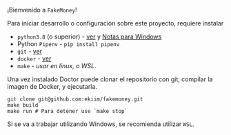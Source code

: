 ¡Bienvenido a `FakeMoney`!

Para iniciar desarrollo o configuración sobre este proyecto, requiere instalar 

 - `python3.8` (o superior) - [ver](https://www.python.org/downloads/release/python-391/) y [Notas para Windows](https://docs.python.org/3/using/windows.html)
 - Python `Pipenv` - `pip install pipenv`
 - `git` - [ver](https://git-scm.com/download/win)
 - `docker` - [ver](https://docs.docker.com/docker-for-windows/wsl/)
 - `make` - _usar en linux, o WSL_.


Una vez instalado Doctor puede clonar el repositorio con git, compilar la imagen de Docker, y ejecutarla.

```
git clone git@github.com:ekiim/fakemoney.git
make build
make run # Para detener use `make stop`
```

Si se va a trabajar utilizando Windows, se recomienda utilizar `WSL`.

